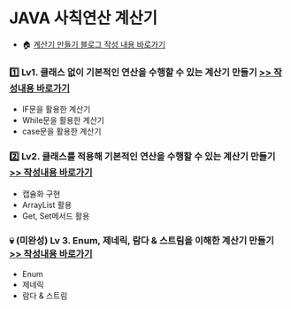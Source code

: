 # JAVA 사칙연산 계산기
- :house: [계산기 만들기 블로그 작성 내용 바로가기](https://shinelee26.tistory.com/tag/java%EB%A1%9C%20%EA%B3%84%EC%82%B0%EA%B8%B0%20%EB%A7%8C%EB%93%A4%EA%B8%B0)

### :one: Lv1. 클래스 없이 기본적인 연산을 수행할 수 있는 계산기 만들기 [>> 작성내용 바로가기](https://github.com/chews26/Java-calculator/blob/main/src/Lv1Calculator/App.java)
- IF문을 활용한 계산기
- While문을 활용한 계산기
- case문을 활용한 계산기

### :two: Lv2. 클래스를 적용해 기본적인 연산을 수행할 수 있는 계산기 만들기 [>> 작성내용 바로가기](https://github.com/chews26/Java-calculator/tree/main/src/Lv2Calculator)
- 캡슐화 구현
- ArrayList 활용
- Get, Set메서드 활용

### :skull: (미완성) Lv 3. Enum, 제네릭, 람다 & 스트림을 이해한 계산기 만들기 [>> 작성내용 바로가기](https://github.com/chews26/Java-calculator/tree/main/src/Lv3Calculator)
- Enum
- 제네릭
- 람다 & 스트림
